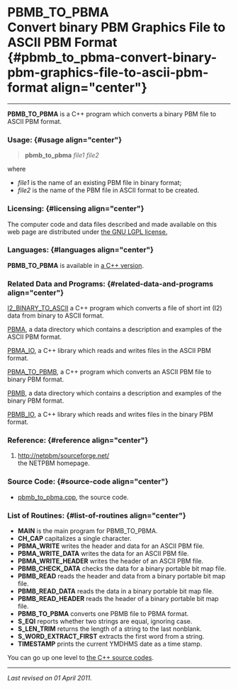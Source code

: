 PBMB\_TO\_PBMA\
Convert binary PBM Graphics File to ASCII PBM Format {#pbmb_to_pbma-convert-binary-pbm-graphics-file-to-ascii-pbm-format align="center"}
====================================================

------------------------------------------------------------------------

**PBMB\_TO\_PBMA** is a C++ program which converts a binary PBM file to
ASCII PBM format.

### Usage: {#usage align="center"}

> **pbmb\_to\_pbma** *file1* *file2*

where

-   *file1* is the name of an existing PBM file in binary format;
-   *file2* is the name of the PBM file in ASCII format to be created.

### Licensing: {#licensing align="center"}

The computer code and data files described and made available on this
web page are distributed under [the GNU LGPL
license.](../../txt/gnu_lgpl.txt)

### Languages: {#languages align="center"}

**PBMB\_TO\_PBMA** is available in [a C++
version](../../cpp_src/pbmb_to_pbma/pbmb_to_pbma.html).

### Related Data and Programs: {#related-data-and-programs align="center"}

[I2\_BINARY\_TO\_ASCII](../../cpp_src/i2_binary_to_ascii/i2_binary_to_ascii.html)
a C++ program which converts a file of short int (I2) data from binary
to ASCII format.

[PBMA](../../data/pbma/pbma.html), a data directory which contains a
description and examples of the ASCII PBM format.

[PBMA\_IO](../../cpp_src/pbma_io/pBma_io.html), a C++ library which
reads and writes files in the ASCII PBM format.

[PBMA\_TO\_PBMB](../../cpp_src/pbma_to_pbmb/pbma_to_pbmb.html), a C++
program which converts an ASCII PBM file to binary PBM format.

[PBMB](../../data/pbmb/pbmb.html), a data directory which contains a
description and examples of the binary PBM format.

[PBMB\_IO](../../cpp_src/pbmb_io/pbmb_io.html), a C++ library which
reads and writes files in the binary PBM format.

### Reference: {#reference align="center"}

1.  [http://netpbm/sourceforge.net/](http://netpbm.sourceforge.net/)\
    the NETPBM homepage.

### Source Code: {#source-code align="center"}

-   [pbmb\_to\_pbma.cpp](pbmb_to_pbma.cpp), the source code.

### List of Routines: {#list-of-routines align="center"}

-   **MAIN** is the main program for PBMB\_TO\_PBMA.
-   **CH\_CAP** capitalizes a single character.
-   **PBMA\_WRITE** writes the header and data for an ASCII PBM file.
-   **PBMA\_WRITE\_DATA** writes the data for an ASCII PBM file.
-   **PBMA\_WRITE\_HEADER** writes the header of an ASCII PBM file.
-   **PBMB\_CHECK\_DATA** checks the data for a binary portable bit map
    file.
-   **PBMB\_READ** reads the header and data from a binary portable bit
    map file.
-   **PBMB\_READ\_DATA** reads the data in a binary portable bit map
    file.
-   **PBMB\_READ\_HEADER** reads the header of a binary portable bit map
    file.
-   **PBMB\_TO\_PBMA** converts one PBMB file to PBMA format.
-   **S\_EQI** reports whether two strings are equal, ignoring case.
-   **S\_LEN\_TRIM** returns the length of a string to the last
    nonblank.
-   **S\_WORD\_EXTRACT\_FIRST** extracts the first word from a string.
-   **TIMESTAMP** prints the current YMDHMS date as a time stamp.

You can go up one level to [the C++ source codes](../cpp_src.html).

------------------------------------------------------------------------

*Last revised on 01 April 2011.*
